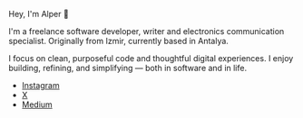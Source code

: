 Hey, I'm Alper 👋

I'm a freelance software developer, writer and electronics communication specialist. Originally from Izmir, currently based in Antalya.

I focus on clean, purposeful code and thoughtful digital experiences. I enjoy building, refining, and simplifying — both in software and in life.
 
- [Instagram](https://instagram.com/conexpsec)  
- [X](https://x.com/conexpsec)
- [Medium](https://medium.com/@alpersefa) 
